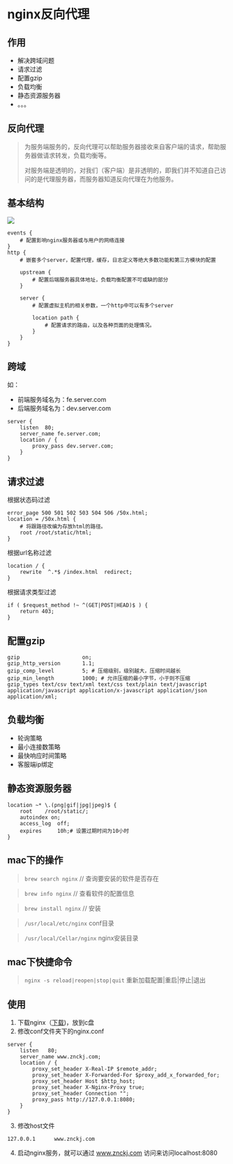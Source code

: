 # nginx反向代理 #



## 作用 ##

- 解决跨域问题
- 请求过滤
- 配置gzip
- 负载均衡
- 静态资源服务器
- 。。。



## 反向代理 ##

> 为服务端服务的，反向代理可以帮助服务器接收来自客户端的请求，帮助服务器做请求转发，负载均衡等。
>
> 对服务端是透明的，对我们（客户端）是非透明的，即我们并不知道自己访问的是代理服务器，而服务器知道反向代理在为他服务。



## 基本结构 ##

![](http://file.wangsijie.top/share/nginx/20190312111900.png)

```
events {
    # 配置影响nginx服务器或与用户的网络连接
}
http {
    # 嵌套多个server，配置代理，缓存，日志定义等绝大多数功能和第三方模块的配置
    
    upstream {
        # 配置后端服务器具体地址，负载均衡配置不可或缺的部分
    }
    
    server {
        # 配置虚拟主机的相关参数，一个http中可以有多个server
        
        location path {
            # 配置请求的路由，以及各种页面的处理情况。
        }
    }
}
```



## 跨域 ##

如：

- 前端服务域名为：fe.server.com
- 后端服务域名为：dev.server.com

```
server {
    listen	80;
    server_name fe.server.com;
    location / {
        proxy_pass dev.server.com;
    }
}
```



## 请求过滤 ##

根据状态码过滤

```
error_page 500 501 502 503 504 506 /50x.html;
location = /50x.html {
    # 将跟路径改编为存放html的路径。
    root /root/static/html;
}

```

根据url名称过滤

```
location / {
    rewrite  ^.*$ /index.html  redirect;
}
```

根据请求类型过滤

```
if ( $request_method !~ ^(GET|POST|HEAD)$ ) {
	return 403;
}
```



## 配置gzip ###

```
gzip                    on;
gzip_http_version       1.1;
gzip_comp_level         5; # 压缩级别，级别越大，压缩时间越长
gzip_min_length         1000; # 允许压缩的最小字节，小于则不压缩
gzip_types text/csv text/xml text/css text/plain text/javascript application/javascript application/x-javascript application/json application/xml;

```

## 负载均衡 ##

- 轮询策略
- 最小连接数策略
- 最快响应时间策略
- 客服端ip绑定



## 静态资源服务器 ##

```
location ~* \.(png|gif|jpg|jpeg)$ {
    root    /root/static/;  
    autoindex on;
    access_log  off;
    expires     10h;# 设置过期时间为10小时          
}
```



## mac下的操作 ##

> `brew search nginx` // 查询要安装的软件是否存在 

> `brew info nginx` // 查看软件的配置信息 

>  `brew install nginx` // 安装 

>  `/usr/local/etc/nginx` conf目录 

> `/usr/local/Cellar/nginx` nginx安装目录 



## mac下快捷命令 ##

> `nginx -s reload|reopen|stop|quit` 重新加载配置|重启|停止|退出 



## 使用 ##

1. 下载nginx（[下载](https://nginx.org/en/download.html))，放到c盘
2. 修改conf文件夹下的nginx.conf

```
server {
	listen   80;
	server_name www.znckj.com;
	location / {
		proxy_set_header X-Real-IP $remote_addr;
		proxy_set_header X-Forwarded-For $proxy_add_x_forwarded_for;
		proxy_set_header Host $http_host;
		proxy_set_header X-Nginx-Proxy true;
		proxy_set_header Connection "";
		proxy_pass http://127.0.0.1:8080;
	}
}
```

3. 修改host文件

```
127.0.0.1      www.znckj.com
```

4. 启动nginx服务，就可以通过 www.znckj.com 访问来访问localhost:8080

